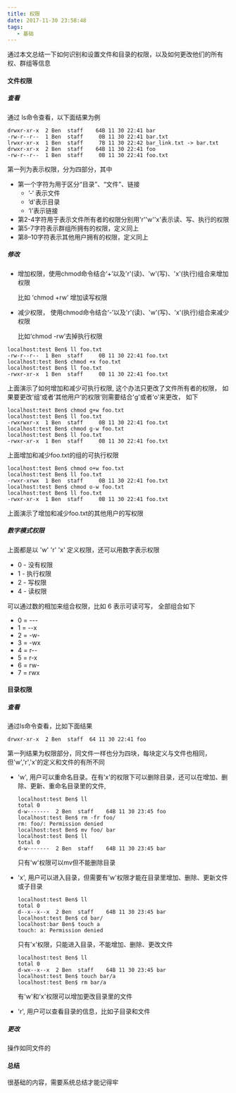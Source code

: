 ```yaml
---
title: 权限
date: 2017-11-30 23:58:48
tags:
   - 基础
---
```


通过本文总结一下如何识别和设置文件和目录的权限，以及如何更改他们的所有权、群组等信息

#### 文件权限

##### 查看

通过 ls命令查看，以下面结果为例

```
drwxr-xr-x  2 Ben  staff    64B 11 30 22:41 bar
-rw-r--r--  1 Ben  staff     0B 11 30 22:41 bar.txt
lrwxr-xr-x  1 Ben  staff     7B 11 30 22:42 bar_link.txt -> bar.txt
drwxr-xr-x  2 Ben  staff    64B 11 30 22:41 foo
-rw-r--r--  1 Ben  staff     0B 11 30 22:41 foo.txt
```
<!-- more -->
第一列为表示权限，分为四部分，其中

- 第一个字符为用于区分“目录”、“文件”、链接
  - ’-‘ 表示文件
  - ’d'表示目录
  - ‘l'表示链接
- 第2-4字符用于表示文件所有者的权限分别用'r''w''x'表示读、写、执行的权限
- 第5-7字符表示群组所拥有的权限，定义同上
- 第8–10字符表示其他用户拥有的权限，定义同上

##### 修改

- 增加权限，使用chmod命令结合‘+’以及'r'(读)、'w'(写)、'x'(执行)组合来增加权限

  比如  ‘chmod +rw’ 增加读写权限

- 减少权限， 使用chmod命令结合‘-’以及'r'(读)、'w'(写)、'x'(执行)组合来减少权限

  比如‘chmod -rw’去掉执行权限

```
localhost:test Ben$ ll foo.txt 
-rw-r--r--  1 Ben  staff     0B 11 30 22:41 foo.txt
localhost:test Ben$ chmod +x foo.txt 
localhost:test Ben$ ll foo.txt 
-rwxr-xr-x  1 Ben  staff     0B 11 30 22:41 foo.txt
```

上面演示了如何增加和减少可执行权限, 这个办法只更改了文件所有者的权限， 如果要更改’组’或者‘其他用户’的权限‘则需要结合'g'或者‘o'来更改， 如下

```
localhost:test Ben$ chmod g+w foo.txt 
localhost:test Ben$ ll foo.txt 
-rwxrwxr-x  1 Ben  staff     0B 11 30 22:41 foo.txt
localhost:test Ben$ chmod g-w foo.txt
localhost:test Ben$ ll foo.txt 
-rwxr-xr-x  1 Ben  staff     0B 11 30 22:41 foo.txt
```

上面增加和减少foo.txt的组的可执行权限

```
localhost:test Ben$ chmod o+w foo.txt 
localhost:test Ben$ ll foo.txt 
-rwxr-xrwx  1 Ben  staff     0B 11 30 22:41 foo.txt
localhost:test Ben$ chmod o-w foo.txt 
localhost:test Ben$ ll foo.txt 
-rwxr-xr-x  1 Ben  staff     0B 11 30 22:41 foo.txt
```

上面演示了增加和减少foo.txt的其他用户的写权限

##### 数字模式权限

上面都是以 'w' 'r' 'x' 定义权限，还可以用数字表示权限

- 0 - 没有权限
- 1 - 执行权限
- 2 - 写权限
- 4 - 读权限

可以通过数的相加来组合权限，比如 6 表示可读可写， 全部组合如下

- 0 = ---
- 1 = --x
- 2 = -w-
- 3 = -wx
- 4 = r--
- 5 = r-x
- 6 = rw-
- 7 = rwx

#### 目录权限

##### 查看

通过ls命令查看，比如下面结果

```
drwxr-xr-x  2 Ben  staff  64 11 30 22:41 foo
```

第一列结果为权限部分，同文件一样也分为四块，每块定义与文件也相同，但'w','r','x'的定义和文件的有所不同

- 'w', 用户可以重命名目录。在有’x'的权限下可以删除目录，还可以在增加、删除、更新、重命名目录里的文件,

  ```
  localhost:test Ben$ ll
  total 0
  d-w-------  2 Ben  staff    64B 11 30 23:45 foo
  localhost:test Ben$ rm -fr foo/
  rm: foo/: Permission denied
  localhost:test Ben$ mv foo/ bar
  localhost:test Ben$ ll 
  total 0
  d-w-------  2 Ben  staff    64B 11 30 23:45 bar
  ```

  只有'w'权限可以mv但不能删除目录

- 'x', 用户可以进入目录，但需要有'w'权限才能在目录里增加、删除、更新文件或子目录

  ```
  localhost:test Ben$ ll 
  total 0
  d--x--x--x  2 Ben  staff    64B 11 30 23:45 bar
  localhost:test Ben$ cd bar/
  localhost:bar Ben$ touch a
  touch: a: Permission denied
  ```

  只有'x'权限，只能进入目录，不能增加、删除、更改文件

  ```
  localhost:test Ben$ ll
  total 0
  d-wx--x--x  2 Ben  staff    64B 11 30 23:45 bar
  localhost:test Ben$ touch bar/a
  localhost:test Ben$ rm bar/a
  ```

  有'w'和'x'权限可以增加更改目录里的文件

- 'r', 用户可以查看目录的信息，比如子目录和文件

##### 更改

操作如同文件的

#### 总结

很基础的内容，需要系统总结才能记得牢
